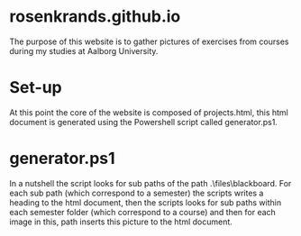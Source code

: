 # rosenkrands.github.io
The purpose of this website is to gather pictures of exercises from courses during my studies at Aalborg University.

# Set-up
At this point the core of the website is composed of projects.html, this html document is generated using the Powershell script called generator.ps1.

# generator.ps1
In a nutshell the script looks for sub paths of the path .\files\blackboard.
For each sub path (which correspond to a semester) the scripts writes a heading to the html document, then the scripts looks for sub paths within each semester folder (which correspond to a course) and then for each image in this, path inserts this picture to the html document.
